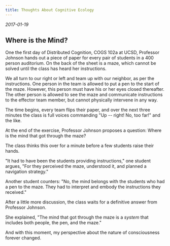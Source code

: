 ```yaml
---
title: Thoughts About Cognitive Ecology
---
```


_2017-01-19_

## Where is the Mind?

One the first day of Distributed Cognition, COGS 102a at UCSD, Professor Johnson
hands out a piece of paper for every pair of students in a 400 person
auditorium. On the back of the sheet is a maze, which cannot be solved until
the class has heard her instructions.

We all turn to our right or left and team up with our neighbor, as per the instructions.
One person in the team is allowed to put a pen to the start of the maze. However, this
person must have his or her eyes closed thereafter. The other person is allowed to see the maze and
communicate instructions to the effector team member, but cannot physically intervene
in any way.

The time begins, every team flips their paper, and over the next three minutes the
class is full voices commanding "Up -- right! No, too far!" and the like.

At the end of the exercise, Professor Johnson proposes a question: Where is the mind
that got through the maze?

The class thinks this over for a minute before a few students raise their hands.

"It had to have been the students providing instructions," one student argues,
"For they perceived the maze, understood it, and planned a navigation strategy."

Another student counters: "No, the mind belongs with the students who had a pen to the maze.
They had to interpret and embody the instructions they received."

After a little more discussion, the class waits for a definitive answer from Professor Johnson.

She explained, "The mind that got through the maze is a *system* that includes both people, the pen, and the maze."

And with this moment, my perspective about the nature of consciousness forever changed.
